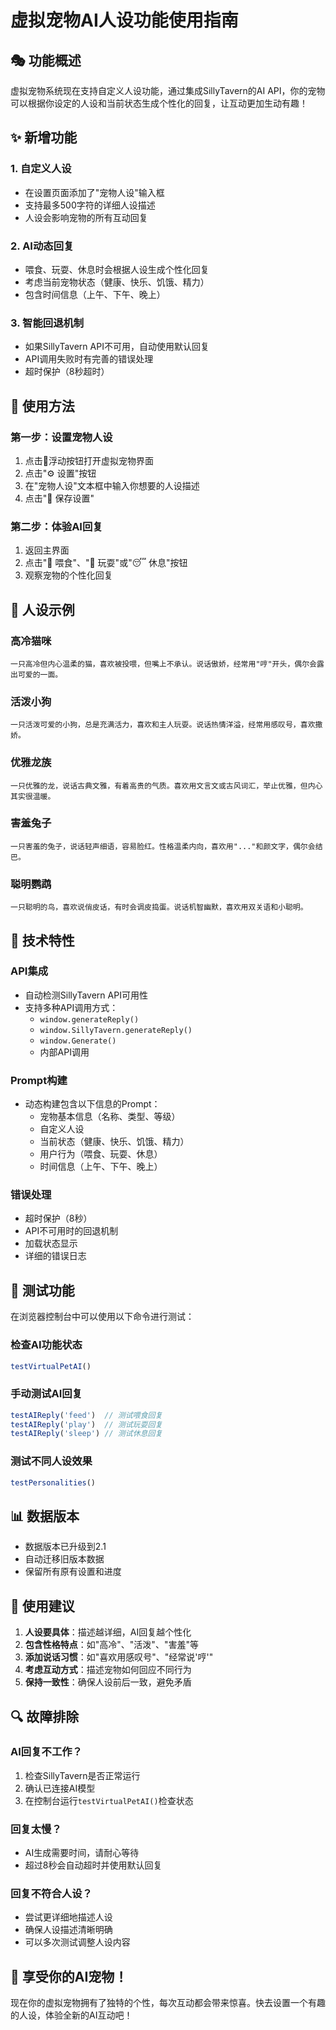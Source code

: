 # 虚拟宠物AI人设功能使用指南

## 🎭 功能概述

虚拟宠物系统现在支持自定义人设功能，通过集成SillyTavern的AI API，你的宠物可以根据你设定的人设和当前状态生成个性化的回复，让互动更加生动有趣！

## ✨ 新增功能

### 1. 自定义人设
- 在设置页面添加了"宠物人设"输入框
- 支持最多500字符的详细人设描述
- 人设会影响宠物的所有互动回复

### 2. AI动态回复
- 喂食、玩耍、休息时会根据人设生成个性化回复
- 考虑当前宠物状态（健康、快乐、饥饿、精力）
- 包含时间信息（上午、下午、晚上）

### 3. 智能回退机制
- 如果SillyTavern API不可用，自动使用默认回复
- API调用失败时有完善的错误处理
- 超时保护（8秒超时）

## 🚀 使用方法

### 第一步：设置宠物人设
1. 点击🐾浮动按钮打开虚拟宠物界面
2. 点击"⚙️ 设置"按钮
3. 在"宠物人设"文本框中输入你想要的人设描述
4. 点击"💾 保存设置"

### 第二步：体验AI回复
1. 返回主界面
2. 点击"🍖 喂食"、"🎾 玩耍"或"😴 休息"按钮
3. 观察宠物的个性化回复

## 📝 人设示例

### 高冷猫咪
```
一只高冷但内心温柔的猫，喜欢被投喂，但嘴上不承认。说话傲娇，经常用"哼"开头，偶尔会露出可爱的一面。
```

### 活泼小狗
```
一只活泼可爱的小狗，总是充满活力，喜欢和主人玩耍。说话热情洋溢，经常用感叹号，喜欢撒娇。
```

### 优雅龙族
```
一只优雅的龙，说话古典文雅，有着高贵的气质。喜欢用文言文或古风词汇，举止优雅，但内心其实很温暖。
```

### 害羞兔子
```
一只害羞的兔子，说话轻声细语，容易脸红。性格温柔内向，喜欢用"..."和颜文字，偶尔会结巴。
```

### 聪明鹦鹉
```
一只聪明的鸟，喜欢说俏皮话，有时会调皮捣蛋。说话机智幽默，喜欢用双关语和小聪明。
```

## 🔧 技术特性

### API集成
- 自动检测SillyTavern API可用性
- 支持多种API调用方式：
  - `window.generateReply()`
  - `window.SillyTavern.generateReply()`
  - `window.Generate()`
  - 内部API调用

### Prompt构建
- 动态构建包含以下信息的Prompt：
  - 宠物基本信息（名称、类型、等级）
  - 自定义人设
  - 当前状态（健康、快乐、饥饿、精力）
  - 用户行为（喂食、玩耍、休息）
  - 时间信息（上午、下午、晚上）

### 错误处理
- 超时保护（8秒）
- API不可用时的回退机制
- 加载状态显示
- 详细的错误日志

## 🧪 测试功能

在浏览器控制台中可以使用以下命令进行测试：

### 检查AI功能状态
```javascript
testVirtualPetAI()
```

### 手动测试AI回复
```javascript
testAIReply('feed')  // 测试喂食回复
testAIReply('play')  // 测试玩耍回复
testAIReply('sleep') // 测试休息回复
```

### 测试不同人设效果
```javascript
testPersonalities()
```

## 📊 数据版本

- 数据版本已升级到2.1
- 自动迁移旧版本数据
- 保留所有原有设置和进度

## 🎯 使用建议

1. **人设要具体**：描述越详细，AI回复越个性化
2. **包含性格特点**：如"高冷"、"活泼"、"害羞"等
3. **添加说话习惯**：如"喜欢用感叹号"、"经常说'哼'"
4. **考虑互动方式**：描述宠物如何回应不同行为
5. **保持一致性**：确保人设前后一致，避免矛盾

## 🔍 故障排除

### AI回复不工作？
1. 检查SillyTavern是否正常运行
2. 确认已连接AI模型
3. 在控制台运行`testVirtualPetAI()`检查状态

### 回复太慢？
- AI生成需要时间，请耐心等待
- 超过8秒会自动超时并使用默认回复

### 回复不符合人设？
- 尝试更详细地描述人设
- 确保人设描述清晰明确
- 可以多次测试调整人设内容

## 🎉 享受你的AI宠物！

现在你的虚拟宠物拥有了独特的个性，每次互动都会带来惊喜。快去设置一个有趣的人设，体验全新的AI互动吧！
